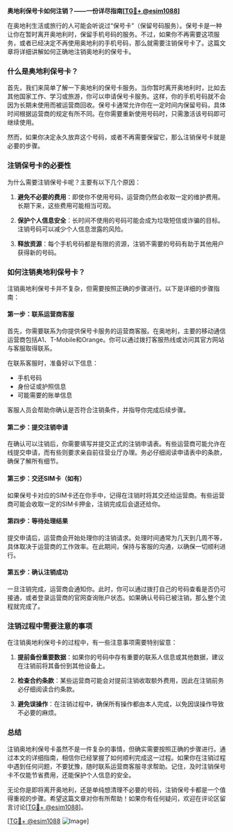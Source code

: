 **奥地利保号卡如何注销？——一份详尽指南[[TG💪+ @esim1088](https://t.me/s/esim1088)]**

在奥地利生活或旅行的人可能会听说过“保号卡”（保留号码服务）。保号卡是一种让你在暂时离开奥地利时，保留手机号码的服务。不过，如果你不再需要这项服务，或者已经决定不再使用奥地利的手机号码，那么就需要注销保号卡了。这篇文章将详细讲解如何正确地注销奥地利的保号卡。

### 什么是奥地利保号卡？

首先，我们来简单了解一下奥地利的保号卡服务。当你暂时离开奥地利时，比如去其他国家工作、学习或旅游，你可以申请保号卡服务。这样，你的手机号码就不会因为长期未使用而被运营商回收。保号卡通常允许你在一定时间内保留号码，具体时间根据运营商的规定有所不同。在你需要重新使用号码时，只需激活该号码即可继续使用。

然而，如果你决定永久放弃这个号码，或者不再需要保留它，那么注销保号卡就是必要的步骤。

### 注销保号卡的必要性

为什么需要注销保号卡呢？主要有以下几个原因：

1. **避免不必要的费用**：即使你不使用号码，运营商仍然会收取一定的维护费用。长期下来，这些费用可能相当可观。
   
2. **保护个人信息安全**：长时间不使用的号码可能会成为垃圾短信或诈骗的目标。注销号码可以减少个人信息泄露的风险。

3. **释放资源**：每个手机号码都是有限的资源，注销不需要的号码有助于其他用户获得新的号码。

### 如何注销奥地利保号卡？

注销奥地利保号卡并不复杂，但需要按照正确的步骤进行。以下是详细的步骤指南：

#### 第一步：联系运营商客服

首先，你需要联系为你提供保号卡服务的运营商客服。在奥地利，主要的移动通信运营商包括A1、T-Mobile和Orange。你可以通过拨打客服热线或访问其官方网站与客服取得联系。

在联系客服时，准备好以下信息：
- 手机号码
- 身份证或护照信息
- 可能需要的账单信息

客服人员会帮助你确认是否符合注销条件，并指导你完成后续步骤。

#### 第二步：提交注销申请

在确认可以注销后，你需要填写并提交正式的注销申请表。有些运营商可能允许在线提交申请，而有些则要求亲自前往营业厅办理。务必仔细阅读申请表中的条款，确保了解所有细节。

#### 第三步：交还SIM卡（如有）

如果保号卡对应的SIM卡还在你手中，记得在注销时将其交还给运营商。有些运营商可能会收取一定的SIM卡押金，注销完成后会退还给你。

#### 第四步：等待处理结果

提交申请后，运营商会开始处理你的注销请求。处理时间通常为几天到几周不等，具体取决于运营商的工作效率。在此期间，保持与客服的沟通，以确保一切顺利进行。

#### 第五步：确认注销成功

一旦注销完成，运营商会通知你。此时，你可以通过拨打自己的号码查看是否仍可接通，或者登录运营商的官网查询账户状态。如果确认号码已被注销，那么整个流程就完成了。

### 注销过程中需要注意的事项

在注销奥地利保号卡的过程中，有一些注意事项需要特别留意：

1. **提前备份重要数据**：如果你的号码中存有重要的联系人信息或其他数据，建议在注销前将其备份到其他设备上。

2. **检查合约条款**：某些运营商可能会对提前注销收取额外费用，因此在注销前务必仔细阅读合约条款。

3. **避免误操作**：在注销过程中，确保所有操作都由本人完成，以免因误操作导致不必要的麻烦。

### 总结

注销奥地利保号卡虽然不是一件复杂的事情，但确实需要按照正确的步骤进行。通过本文的详细指南，相信你已经掌握了如何顺利完成这一过程。如果你在注销过程中遇到任何问题，不要犹豫，随时联系运营商客服寻求帮助。记住，及时注销保号卡不仅能节省费用，还能保护个人信息的安全。

无论你是即将离开奥地利，还是单纯想清理不必要的号码，注销保号卡都是一个值得重视的步骤。希望这篇文章对你有所帮助！如果你有任何疑问，欢迎在评论区留言讨论[[TG💪+ @esim1088](https://t.me/s/esim1088)]。

[[TG💪+ @esim1088](https://t.me/s/esim1088) ![Image](https://i.postimg.cc/4NQfJmqS/Snipaste-2025-05-13-00-14-12.png)]
